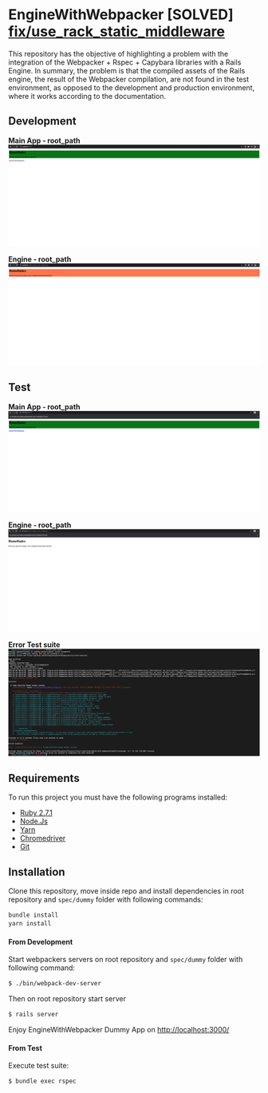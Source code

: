 # EngineWithWebpacker [SOLVED] [fix/use_rack_static_middleware](https://github.com/DiegoOrejuela-issue-reporting/engine_with_webpacker/tree/fix/use_rack_static_middleware)

This repository has the objective of highlighting a problem with the integration of the Webpacker + Rspec + Capybara
libraries with a Rails Engine. In summary, the problem is that the compiled assets of the Rails engine, the result of
the Webpacker compilation, are not found in the test environment, as opposed to the development and production environment,
where it works according to the documentation.

## Development

**Main App - root_path**
![develop-main_app_root_path](app/assets/images/engine_with_webpacker/develop-main_app_root_path.png)

**Engine - root_path**
![develop-engine_root_path](app/assets/images/engine_with_webpacker/develop-engine_root_path.png)

## Test
**Main App - root_path**
![test-main_app_root_path](app/assets/images/engine_with_webpacker/test-main_app_root_path.png)

**Engine - root_path**
![test-engine_root_path](app/assets/images/engine_with_webpacker/test-engine_root_path.png)

**Error Test suite**
![test-error_suite](app/assets/images/engine_with_webpacker/test-error_suite.png)


## Requirements

To run this project you must have the following programs installed:

* [Ruby 2.7.1](https://www.ruby-lang.org/en/news/2020/03/31/ruby-2-7-1-released/)
* [Node.Js](https://nodejs.org/en/download/)
* [Yarn](https://classic.yarnpkg.com/en/docs/install#mac-stable)
* [Chromedriver](https://github.com/SeleniumHQ/selenium/wiki/ChromeDriver)
* [Git](https://git-scm.com/downloads)


## Installation

Clone this repository, move inside repo and install dependencies in root repository and `spec/dummy`
folder with following commands:

```bash
bundle install
yarn install
```

#### From Development

Start webpackers servers on root repository and `spec/dummy` folder with following command:

```bash
$ ./bin/webpack-dev-server
```

Then on root repository start server
    
```bash
$ rails server
```

Enjoy EngineWithWebpacker Dummy App on [http://localhost:3000/](http://localhost:3000/)

#### From Test

Execute test suite:

```bash
$ bundle exec rspec
```
